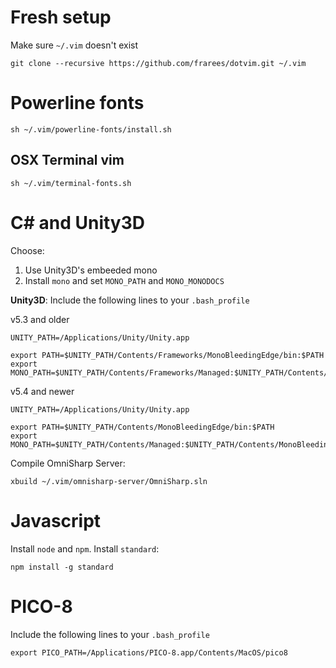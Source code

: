 # Fresh setup

Make sure `~/.vim` doesn't exist

```
git clone --recursive https://github.com/frarees/dotvim.git ~/.vim
```
# Powerline fonts

```
sh ~/.vim/powerline-fonts/install.sh
```

## OSX Terminal vim

```
sh ~/.vim/terminal-fonts.sh
```

# C# and Unity3D

Choose:

1. Use Unity3D's embeeded mono
2. Install `mono` and set `MONO_PATH` and `MONO_MONODOCS`

__Unity3D__: Include the following lines to your `.bash_profile`

v5.3 and older

```
UNITY_PATH=/Applications/Unity/Unity.app

export PATH=$UNITY_PATH/Contents/Frameworks/MonoBleedingEdge/bin:$PATH
export MONO_PATH=$UNITY_PATH/Contents/Frameworks/Managed:$UNITY_PATH/Contents/Frameworks/MonoBleedingEdge/lib/mono/4.5
```

v5.4 and newer

```
UNITY_PATH=/Applications/Unity/Unity.app

export PATH=$UNITY_PATH/Contents/MonoBleedingEdge/bin:$PATH
export MONO_PATH=$UNITY_PATH/Contents/Managed:$UNITY_PATH/Contents/MonoBleedingEdge/lib/mono/4.5:$UNITY_PATH/Contents/Mono/lib/mono/2.0
```

Compile OmniSharp Server:

```
xbuild ~/.vim/omnisharp-server/OmniSharp.sln
```

# Javascript

Install `node` and `npm`. Install `standard`:

```
npm install -g standard
```

# PICO-8

Include the following lines to your `.bash_profile`

```
export PICO_PATH=/Applications/PICO-8.app/Contents/MacOS/pico8
```


